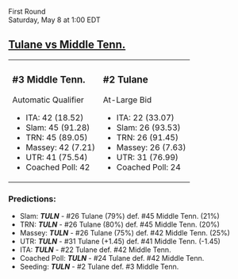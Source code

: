 First Round  
Saturday, May 8 at 1:00 EDT
## [Tulane vs Middle Tenn.](https://www.ncaa.com/game/5833399) 

<table><tr><td>  

### #3 Middle Tenn.  

Automatic Qualifier  
- ITA: 42 (18.52)  
- Slam: 45 (91.28)  
- TRN: 45 (89.05)  
- Massey: 42 (7.21)  
- UTR: 41 (75.54)  
- Coached Poll: 42  

</td><td>  

### #2 Tulane  

At-Large Bid  
- ITA: 22 (33.07)  
- Slam: 26 (93.53)  
- TRN: 26 (91.45)  
- Massey: 26 (7.63)  
- UTR: 31 (76.99)  
- Coached Poll: 24  

</td></tr></table>  

 ### Predictions:  
- Slam: ***TULN*** - #26 Tulane (79%) def. #45 Middle Tenn. (21%)  
- TRN: ***TULN*** - #26 Tulane (80%) def. #45 Middle Tenn. (20%)  
- Massey: ***TULN*** - #26 Tulane (75%) def. #42 Middle Tenn. (25%)  
- UTR: ***TULN*** - #31 Tulane (+1.45) def. #41 Middle Tenn. (-1.45)  
- ITA: ***TULN*** - #22 Tulane def. #42 Middle Tenn.  
- Coached Poll: ***TULN*** - #24 Tulane def. #42 Middle Tenn.  
- Seeding: ***TULN*** - #2 Tulane def. #3 Middle Tenn.  